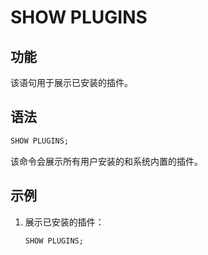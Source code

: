# SHOW PLUGINS

## 功能

该语句用于展示已安装的插件。

## 语法

```sql
SHOW PLUGINS;
```

该命令会展示所有用户安装的和系统内置的插件。

## 示例

1. 展示已安装的插件：

    ```sql
    SHOW PLUGINS;
    ```
